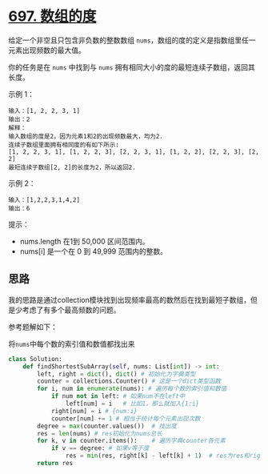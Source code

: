 # [697. 数组的度](https://leetcode-cn.com/problems/degree-of-an-array/)

给定一个非空且只包含非负数的整数数组 `nums`，数组的度的定义是指数组里任一元素出现频数的最大值。

你的任务是在 `nums` 中找到与 `nums` 拥有相同大小的度的最短连续子数组，返回其长度。

 

示例 1：

```
输入：[1, 2, 2, 3, 1]
输出：2
解释：
输入数组的度是2，因为元素1和2的出现频数最大，均为2.
连续子数组里面拥有相同度的有如下所示:
[1, 2, 2, 3, 1], [1, 2, 2, 3], [2, 2, 3, 1], [1, 2, 2], [2, 2, 3], [2, 2]
最短连续子数组[2, 2]的长度为2，所以返回2.
```

示例 2：

```
输入：[1,2,2,3,1,4,2]
输出：6
```


提示：

- nums.length 在1到 50,000 区间范围内。
- nums[i] 是一个在 0 到 49,999 范围内的整数。

## 思路

我的思路是通过collection模块找到出现频率最高的数然后在找到最短子数组，但是少考虑了有多个最高频数的问题。

参考题解如下：

将`nums`中每个数的索引值和数值都找出来

```python
class Solution:
    def findShortestSubArray(self, nums: List[int]) -> int:
        left, right = dict(), dict() # 初始化为字典类型
        counter = collections.Counter() # 这是一个dict类型函数
        for i, num in enumerate(nums): # 遍历每个数的索引值和数值
            if num not in left: # 如果num不在left中
                left[num] = i	# 比如1，那么就加入{1:i}
            right[num] = i # {num:i}
            counter[num] += 1 # 相当于统计每个元素出现次数
        degree = max(counter.values())	# 找出度
        res = len(nums)	# res初始化为nums总长
        for k, v in counter.items():	# 遍历字典counter各元素
            if v == degree:	# 如果v等于度
                res = min(res, right[k] - left[k] + 1)	# res为res和right、left中k元素索引差值的长度
        return res
```

